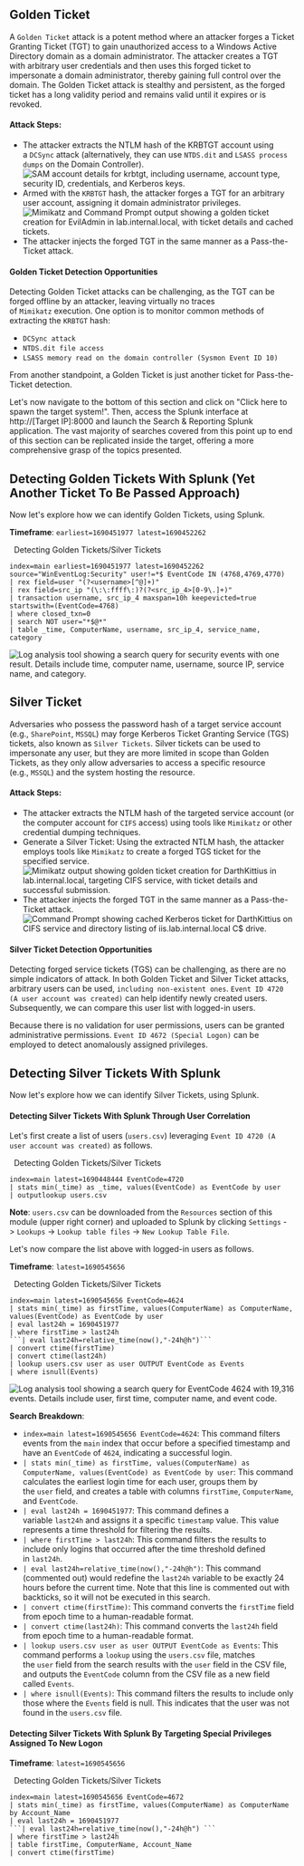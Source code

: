 
## Golden Ticket

A `Golden Ticket` attack is a potent method where an attacker forges a Ticket Granting Ticket (TGT) to gain unauthorized access to a Windows Active Directory domain as a domain administrator. The attacker creates a TGT with arbitrary user credentials and then uses this forged ticket to impersonate a domain administrator, thereby gaining full control over the domain. The Golden Ticket attack is stealthy and persistent, as the forged ticket has a long validity period and remains valid until it expires or is revoked.

#### Attack Steps:

- The attacker extracts the NTLM hash of the KRBTGT account using a `DCSync` attack (alternatively, they can use `NTDS.dit` and `LSASS process dumps` on the Domain Controller). 
![SAM account details for krbtgt, including username, account type, security ID, credentials, and Kerberos keys.](https://academy.hackthebox.com/storage/modules/233/image74.png)
- Armed with the `KRBTGT` hash, the attacker forges a TGT for an arbitrary user account, assigning it domain administrator privileges. ![Mimikatz and Command Prompt output showing a golden ticket creation for EvilAdmin in lab.internal.local, with ticket details and cached tickets.](https://academy.hackthebox.com/storage/modules/233/image17.png)
- The attacker injects the forged TGT in the same manner as a Pass-the-Ticket attack.

#### Golden Ticket Detection Opportunities

Detecting Golden Ticket attacks can be challenging, as the TGT can be forged offline by an attacker, leaving virtually no traces of `Mimikatz` execution. One option is to monitor common methods of extracting the `KRBTGT` hash:

- `DCSync attack`
- `NTDS.dit file access`
- `LSASS memory read on the domain controller (Sysmon Event ID 10)`

From another standpoint, a Golden Ticket is just another ticket for Pass-the-Ticket detection.

Let's now navigate to the bottom of this section and click on "Click here to spawn the target system!". Then, access the Splunk interface at http://[Target IP]:8000 and launch the Search & Reporting Splunk application. The vast majority of searches covered from this point up to end of this section can be replicated inside the target, offering a more comprehensive grasp of the topics presented.

## Detecting Golden Tickets With Splunk (Yet Another Ticket To Be Passed Approach)

Now let's explore how we can identify Golden Tickets, using Splunk.

**Timeframe**: `earliest=1690451977 latest=1690452262`

  Detecting Golden Tickets/Silver Tickets

```shell-session
index=main earliest=1690451977 latest=1690452262 source="WinEventLog:Security" user!=*$ EventCode IN (4768,4769,4770) 
| rex field=user "(?<username>[^@]+)"
| rex field=src_ip "(\:\:ffff\:)?(?<src_ip_4>[0-9\.]+)"
| transaction username, src_ip_4 maxspan=10h keepevicted=true startswith=(EventCode=4768)
| where closed_txn=0
| search NOT user="*$@*"
| table _time, ComputerName, username, src_ip_4, service_name, category
```

![Log analysis tool showing a search query for security events with one result. Details include time, computer name, username, source IP, service name, and category.](https://academy.hackthebox.com/storage/modules/233/17.png)

## Silver Ticket

Adversaries who possess the password hash of a target service account (e.g., `SharePoint`, `MSSQL`) may forge Kerberos Ticket Granting Service (TGS) tickets, also known as `Silver Tickets`. Silver tickets can be used to impersonate any user, but they are more limited in scope than Golden Tickets, as they only allow adversaries to access a specific resource (e.g., `MSSQL`) and the system hosting the resource.

#### Attack Steps:

- The attacker extracts the NTLM hash of the targeted service account (or the computer account for `CIFS` access) using tools like `Mimikatz` or other credential dumping techniques.
- Generate a Silver Ticket: Using the extracted NTLM hash, the attacker employs tools like `Mimikatz` to create a forged TGS ticket for the specified service. ![Mimikatz output showing golden ticket creation for DarthKittius in lab.internal.local, targeting CIFS service, with ticket details and successful submission.](https://academy.hackthebox.com/storage/modules/233/image37.png)
- The attacker injects the forged TGT in the same manner as a Pass-the-Ticket attack. ![Command Prompt showing cached Kerberos ticket for DarthKittius on CIFS service and directory listing of iis.lab.internal.local C$ drive.](https://academy.hackthebox.com/storage/modules/233/image77.png)

#### Silver Ticket Detection Opportunities

Detecting forged service tickets (TGS) can be challenging, as there are no simple indicators of attack. In both Golden Ticket and Silver Ticket attacks, arbitrary users can be used, `including non-existent ones`. `Event ID 4720 (A user account was created)` can help identify newly created users. Subsequently, we can compare this user list with logged-in users.

Because there is no validation for user permissions, users can be granted administrative permissions. `Event ID 4672 (Special Logon)` can be employed to detect anomalously assigned privileges.

## Detecting Silver Tickets With Splunk

Now let's explore how we can identify Silver Tickets, using Splunk.

#### Detecting Silver Tickets With Splunk Through User Correlation

Let's first create a list of users (`users.csv`) leveraging `Event ID 4720 (A user account was created)` as follows.

  Detecting Golden Tickets/Silver Tickets

```shell-session
index=main latest=1690448444 EventCode=4720
| stats min(_time) as _time, values(EventCode) as EventCode by user
| outputlookup users.csv
```

**Note**: `users.csv` can be downloaded from the `Resources` section of this module (upper right corner) and uploaded to Splunk by clicking `Settings` -> `Lookups` -> `Lookup table files` -> `New Lookup Table File`.

Let's now compare the list above with logged-in users as follows.

**Timeframe**: `latest=1690545656`

  Detecting Golden Tickets/Silver Tickets

````shell-session
index=main latest=1690545656 EventCode=4624
| stats min(_time) as firstTime, values(ComputerName) as ComputerName, values(EventCode) as EventCode by user
| eval last24h = 1690451977
| where firstTime > last24h
```| eval last24h=relative_time(now(),"-24h@h")```
| convert ctime(firstTime)
| convert ctime(last24h)
| lookup users.csv user as user OUTPUT EventCode as Events
| where isnull(Events)
````

![Log analysis tool showing a search query for EventCode 4624 with 19,316 events. Details include user, first time, computer name, and event code.](https://academy.hackthebox.com/storage/modules/233/18.png)

**Search Breakdown**:

- `index=main latest=1690545656 EventCode=4624`: This command filters events from the `main` index that occur before a specified timestamp and have an `EventCode` of `4624`, indicating a successful login.
- `| stats min(_time) as firstTime, values(ComputerName) as ComputerName, values(EventCode) as EventCode by user`: This command calculates the earliest login time for each user, groups them by the `user` field, and creates a table with columns `firstTime`, `ComputerName`, and `EventCode`.
- `| eval last24h = 1690451977`: This command defines a variable `last24h` and assigns it a specific `timestamp` value. This value represents a time threshold for filtering the results.
- `| where firstTime > last24h`: This command filters the results to include only logins that occurred after the time threshold defined in `last24h`.
- `| eval last24h=relative_time(now(),"-24h@h")`: This command (commented out) would redefine the `last24h` variable to be exactly 24 hours before the current time. Note that this line is commented out with backticks, so it will not be executed in this search.
- `| convert ctime(firstTime)`: This command converts the `firstTime` field from epoch time to a human-readable format.
- `| convert ctime(last24h)`: This command converts the `last24h` field from epoch time to a human-readable format.
- `| lookup users.csv user as user OUTPUT EventCode as Events`: This command performs a `lookup` using the `users.csv` file, matches the `user` field from the search results with the `user` field in the CSV file, and outputs the `EventCode` column from the CSV file as a new field called `Events`.
- `| where isnull(Events)`: This command filters the results to include only those where the `Events` field is null. This indicates that the user was not found in the `users.csv` file.

#### Detecting Silver Tickets With Splunk By Targeting Special Privileges Assigned To New Logon

**Timeframe**: `latest=1690545656`

  Detecting Golden Tickets/Silver Tickets

````shell-session
index=main latest=1690545656 EventCode=4672
| stats min(_time) as firstTime, values(ComputerName) as ComputerName by Account_Name
| eval last24h = 1690451977 
```| eval last24h=relative_time(now(),"-24h@h") ```
| where firstTime > last24h 
| table firstTime, ComputerName, Account_Name 
| convert ctime(firstTime)
````